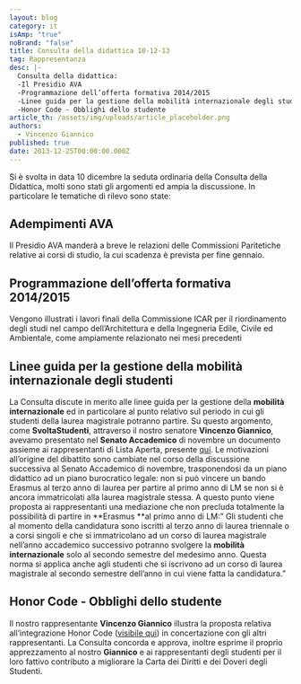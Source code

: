 ```yaml
---
layout: blog
category: it
isAmp: "true"
noBrand: "false"
title: Consulta della didattica 10-12-13
tag: Rappresentanza
desc: |-
  Consulta della didattica:
  -Il Presidio AVA 
  -Programmazione dell’offerta formativa 2014/2015
  -Linee guida per la gestione della mobilità internazionale degli studenti
  -Honor Code - Obblighi dello studente
article_th: /assets/img/uploads/article_placeholder.png
authors:
  - Vincenzo Giannico
published: true
date: 2013-12-25T00:00:00.000Z
---
```


Si è svolta in data 10 dicembre la seduta ordinaria della Consulta della Didattica, molti sono stati gli argomenti ed ampia la discussione. In particolare le tematiche di rilevo sono state:

Adempimenti AVA
---------------

Il Presidio AVA manderà a breve le relazioni delle Commissioni Paritetiche relative ai corsi di studio, la cui scadenza è prevista per fine gennaio.

Programmazione dell’offerta formativa 2014/2015
-----------------------------------------------

Vengono illustrati i lavori finali della Commissione ICAR per il riordinamento degli studi nel campo dell’Architettura e della Ingegneria Edile, Civile ed Ambientale, come ampiamente relazionato nei mesi precedenti

Linee guida per la gestione della mobilità internazionale degli studenti
------------------------------------------------------------------------

La Consulta discute in merito alle linee guida per la gestione della **mobilità internazionale** ed in particolare al punto relativo sul periodo in cui gli studenti della laurea magistrale potranno partire. Su questo argomento, come **SvoltaStudenti**, attraverso il nostro senatore **Vincenzo Giannico**, avevamo presentato nel **Senato Accademico** di novembre un documento assieme ai rappresentanti di Lista Aperta, presente [qui](http://www.svoltastudenti.it/blogs/antonio-vincenzo-giannico/senato-accademico-abbiamo-parlato-diritto-allo-studio-linee-guida-della-mobilita-internazionale). Le motivazioni all’origine del dibattito sono cambiate nel corso della discussione successiva al Senato Accademico di novembre, trasponendosi da un piano didattico ad un piano burocratico legale: non si può vincere un bando Erasmus al terzo anno di laurea per partire al primo anno di LM se non si è ancora immatricolati alla laurea magistrale stessa. A questo punto viene proposta ai rappresentanti una mediazione che non precluda totalmente la possibilità di partire in **Erasmus **al primo anno di LM:” Gli studenti che al momento della candidatura sono iscritti al terzo anno di laurea triennale o a corsi singoli e che si immatricolano ad un corso di laurea magistrale nell’anno accademico successivo potranno svolgere la **mobilità internazionale** solo al secondo semestre del medesimo anno. Questa norma si applica anche agli studenti che si iscrivono ad un corso di laurea magistrale al secondo semestre dell’anno in cui viene fatta la candidatura.”

Honor Code - Obblighi dello studente
------------------------------------

Il nostro rappresentante **Vincenzo Giannico** illustra la proposta relativa all’integrazione Honor Code ([visibile qui](http://www.svoltastudenti.it/sites/default/files/Integrazione%20Honor%20Code%20alla%20carta%20dei%20diritti%20e%20dei%20doveri%20degli%20studenti.pdf)) in concertazione con gli altri rappresentanti. La Consulta concorda e approva, inoltre esprime il proprio apprezzamento al nostro **Giannico** e ai rappresentanti degli studenti per il loro fattivo contributo a migliorare la Carta dei Diritti e dei Doveri degli Studenti.

